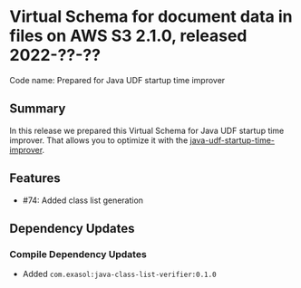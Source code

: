 # Virtual Schema for document data in files on AWS S3 2.1.0, released 2022-??-??

Code name: Prepared for Java UDF startup time improver

## Summary

In this release we prepared this Virtual Schema for Java UDF startup time improver. That allows you to optimize it with the [java-udf-startup-time-improver](https://github.com/exasol/java-udf-startup-time-improver/).

## Features

* #74: Added class list generation

## Dependency Updates

### Compile Dependency Updates

* Added `com.exasol:java-class-list-verifier:0.1.0`

